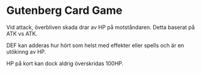 # Gutenberg Card Game

Vid attack, överbliven skada drar av HP på motståndaren. Detta baserat på ATK vs ATK.

DEF kan adderas hur hört som helst med effekter eller spells och är en utökinng av HP.

HP på kort kan dock aldrig överskridas 100HP.
